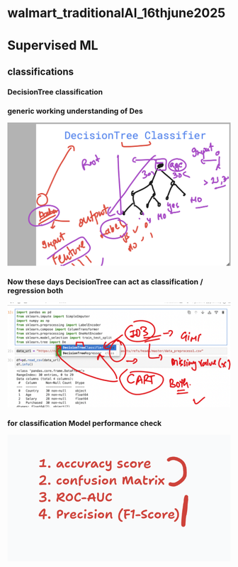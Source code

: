 # walmart_traditionalAI_16thjune2025

# Supervised ML 

## classifications 

###  DecisionTree classification  

### generic working understanding of Des

<img src="des1.png">

### Now these days DecisionTree can act as classification / regression both 

<img src="des2.png">

### for classification Model performance check 

<img src="des3.png">